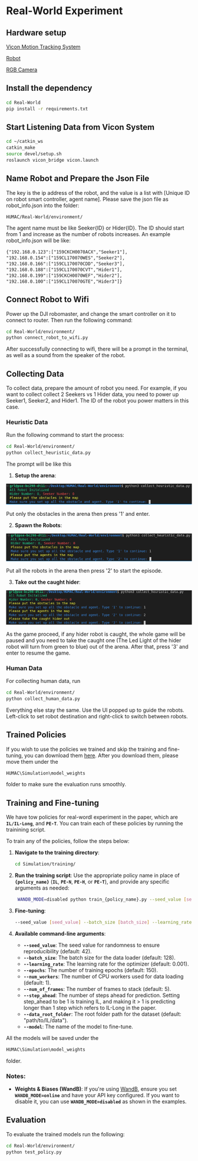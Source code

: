 # Real-World Experiment

## Hardware setup 

[Vicon Motion Tracking System](https://www.vicon.com/) <br>

[Robot](https://www.dji.com/robomaster-ep)

[RGB Camera](https://www.amazon.com/WyreStorm-Presenter-Noise-canceling-Conference-Education/dp/B09TJZSFJ9/ref=sr_1_2_sspa?crid=29KGZMDETE448&dib=eyJ2IjoiMSJ9.K7Mz1N5pED0yn1EBz_7tsMmJcTWqCLzANK6lnVj6yZ9V5uD4kc1B7-4I_xnWFgH8gJldoz3WBoSzdvsUCGDbSlYtoeLfJnz06w3noIexm9s5SuyaB7MUWGp6FxGD7kwjQcmmq5LeJ4beEwjbdsg5AbRet795shZuA0v7c70FSqrn-nsn7yiEJHx4SEQBo1tbUHznFT8kRHZRhLzboiNZQmwzdy47Davce5h4dUZOhhY.77xNXPE3SPziEOYvcN4Hf0WESYgW5xne4JkEi39Z9Nk&dib_tag=se&keywords=webcam+4k+fisheye&qid=1727971531&sprefix=webcam+4k+fisheye%2Caps%2C81&sr=8-2-spons&sp_csd=d2lkZ2V0TmFtZT1zcF9hdGY&psc=1)

## Install the dependency 
```bash
cd Real-World
pip install -r requirements.txt
```
## Start Listening Data from Vicon System

```bash
cd ~/catkin_ws
catkin_make
source devel/setup.sh
roslaunch vicon_bridge vicon.launch
```

## Name Robot and Prepare the Json File

The key is the ip address of the robot, and the value is a list with [Unique ID on robot smart controller, agent name]. Please save the json file as robot_info.json into the folder:

```plaintext
HUMAC/Real-World/environment/
```
The agent name must be like Seeker{ID} or Hider{ID}. The ID should start from 1 and increase as the number of robots increases. An example robot_info.json will be like:

```plaintext
{"192.168.0.123":["159CKCH0070ACX","Seeker1"],
"192.168.0.154":["159CL170070WES","Seeker2"],
"192.168.0.166":["159CL170070CDD","Seeker3"],
"192.168.0.188":["159CL170070CVT","Hider1"],
"192.168.0.199":["159CKCH0070WEF","Hider2"],
"192.168.0.100":["159CL170070GTE","Hider3"]}
```

## Connect Robot to Wifi
Power up the DJI robomaster, and change the smart controller on it to connect to router.
Then run the following command:

```bash
cd Real-World/environment/
python connect_robot_to_wifi.py 
```

After successfully connecting to wifi, there will be a prompt in the terminal, as well as a sound from the speaker of the robot.

## Collecting Data

To collect data, prepare the amount of robot you need. For example, if you want to collect collect 2 Seekers vs 1 Hider data, you need to power up Seeker1, Seeker2, and Hider1. The ID of the robot you power matters in this case. 

### Heuristic Data

Run the following command to start the process:

```bash
cd Real-World/environment/
python collect_heuristic_data.py  
```

The prompt will be like this 

1. **Setup the arena**:

![Step1](../images/step1.png)

Put only the obstacles in the arena then press '1' and enter.


2. **Spawn the Robots**:

![Step2](../images/step2.png)

Put all the robots in the arena then press '2' to start the episode.

3. **Take out the caught hider**:

![Step3](../images/step3.png)

As the game proceed, if any hider robot is caught, the whole game will be paused and you need to take the caught one (The Led Light of the hider robot will turn from green to blue) out of the arena. After that, press '3' and enter to resume the game.



### Human Data
For collecting human data, run 

```bash
cd Real-World/environment/
python collect_human_data.py  
```

Everything else stay the same. Use the UI popped up to guide the robots. Left-click to set robot destination and right-click to switch between robots.

## Trained Policies
If you wish to use the policies we trained and skip the training and fine-tuning, you can download them [here](https://drive.google.com/drive/folders/1PD8xUyoZI92qHqNpSBPHLH5rsxumaeYC?usp=sharing). After you download them, please move them under the 
```bash
HUMAC\Simulation\model_weights
```
folder to make sure the evaluation runs smoothly.


## Training and Fine-tuning

We have tow policies for real-wordl experiment in the paper, which are **`IL/IL-Long`**, and **`PE-T`**. You can train each of these policies by running the trainining script.

To train any of the policies, follow the steps below:

1. **Navigate to the training directory**:
    ```bash
    cd Simulation/training/
    ```
    
2. **Run the training script**:
    Use the appropriate policy name in place of **`{policy_name}`** (**`IL`**, **`PE-N`**, **`PE-H`**, or **`PE-T`**), and provide any specific arguments as needed:
   ```bash
    WANDB_MODE=disabled python train_{policy_name}.py --seed_value [seed_value] --batch_size [batch_size] --learning_rate [learning_rate] --epochs [epochs] --num_of_frames [num_of_frames] --step_ahead [step_ahead] --data_root_folder [path/to/data] 
   ```

3. **Fine-tuning**:
    ```bash
    --seed_value [seed_value] --batch_size [batch_size] --learning_rate [learning_rate] --epochs [epochs] --num_of_frames [num_of_frames] --step_ahead [step_ahead] --data_root_folder [path/to/data] --model [model_name]
    ```

4. **Available command-line arguments**:
    - **`--seed_value`**: The seed value for randomness to ensure reproducibility (default: 42).
    - **`--batch_size`**: The batch size for the data loader (default: 128).
    - **`--learning_rate`**: The learning rate for the optimizer (default: 0.001).
    - **`--epochs`**: The number of training epochs (default: 150).
    - **`--num_workers`**: The number of CPU workers used for data loading (default: 1).
    - **`--num_of_frames`**: The number of frames to stack (default: 5).
    - **`--step_ahead`**: The number of steps ahead for prediction. Setting step_ahead to be 1 is training IL, and making it > 1 is predicting longer than 1 step which refers to IL-Long in the paper.
    - **`--data_root_folder`**: The root folder path for the dataset (default: "path/to/IL/data").
    - **`--model`**: The name of the model to fine-tune.

All the models will be saved under the 
```bash
HUMAC\Simulation\model_weights
```
folder. 

### Notes:
- **Weights & Biases (WandB)**: If you're using [WandB](https://wandb.ai/), ensure you set **`WANDB_MODE=online`** and have your API key configured. If you want to disable it, you can use **`WANDB_MODE=disabled`** as shown in the examples.

## Evaluation

To evaluate the trained models run the following:

```bash
cd Real-World/environment/
python test_policy.py
```

